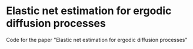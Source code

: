 # Elastic net estimation for ergodic diffusion processes
Code for the paper "Elastic net estimation for ergodic diffusion processes"
